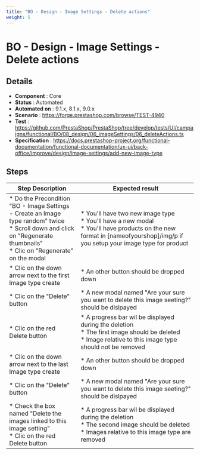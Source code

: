 ```yaml
---
title: "BO - Design - Image Settings - Delete actions"
weight: 5
---
```


# BO - Design - Image Settings - Delete actions
## Details
* **Component** : Core
* **Status** : Automated
* **Automated on** : 9.1.x, 8.1.x, 9.0.x
* **Scenario** : https://forge.prestashop.com/browse/TEST-4940
* **Test** : https://github.com/PrestaShop/PrestaShop/tree/develop/tests/UI/campaigns/functional/BO/08_design/06_imageSettings/06_deleteActions.ts
* **Specification** : https://docs.prestashop-project.org/functional-documentation/functional-documentation/ux-ui/back-office/improve/design/image-settings/add-new-image-type

## Steps
| Step Description | Expected result |
| ----- | ----- |
| * Do the Precondition "BO - Image Settings - Create an Image type random" twice<br> * Scroll down and click on "Regenerate thumbnails"<br> * Clic on "Regenerate" on the modal | * You'll have two new image type<br> * You'll have a new modal <br> * You'll have products on the new format in [nameofyourshop]/img/p if you setup your image type for product |
| * Clic on the down arrow next to the first Image type create | * An other button should be dropped down |
| * Clic on the "Delete" button | * A new modal named "Are your sure you want to delete this image seeting?" should be dislpayed |
| * Clic on the red Delete button | * A progress bar wil be displayed during the deletion <br> * The first image should be deleted<br> * Image relative to this image type should not be removed |
| * Clic on the down arrow next to the last Image type create | * An other button should be dropped down |
| * Clic on the "Delete" button | * A new modal named "Are your sure you want to delete this image seeting?" should be dislpayed |
| * Check the box named "Delete the images linked to this image setting"<br> * Clic on the red Delete button | * A progress bar wil be displayed during the deletion <br> * The second image should be deleted<br> * Images relative to this image type are removed |
